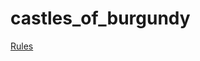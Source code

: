 # castles_of_burgundy

[Rules](https://www.dropbox.com/scl/fi/xvvhaczde92cxzoar44ld/castles-of-burgundy.pdf?rlkey=x22x04qk3ztsxcxw3p9kdtfwb&dl=0)
